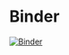 # Binder

[![Binder](https://mybinder.org/badge_logo.svg)](https://mybinder.org/v2/gh/nevermind78/MyBinderJupyter/main)
